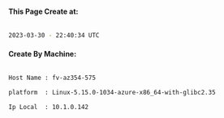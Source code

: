 
   
#### This Page Create at:

```bash

2023-03-30 - 22:40:34 UTC

```

#### Create By Machine:

```bash

Host Name : fv-az354-575

platform  : Linux-5.15.0-1034-azure-x86_64-with-glibc2.35

Ip Local  : 10.1.0.142

```

